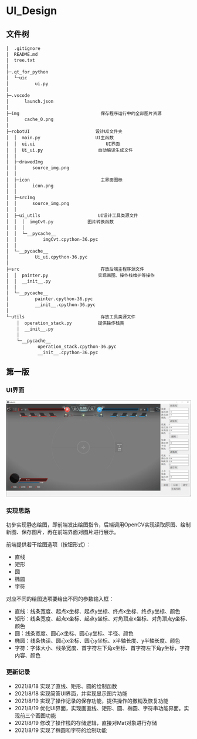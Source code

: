 # UI_Design

## 文件树

```shell
│  .gitignore
│  README.md
│  tree.txt
│  
├─.qt_for_python
│  └─uic
│          ui.py
│          
├─.vscode
│      launch.json
│      
├─img                               保存程序运行中的全部图片资源
│      cache_0.png
│      
├─robotUI                         设计UI文件夹
│  │  main.py                     UI主函数
│  │  ui.ui                           UI界面
│  │  Ui_ui.py                     自动编译生成文件
│  │  
│  ├─drawedImg
│  │      source_img.png
│  │      
│  ├─icon                           主界面图标
│  │      icon.png
│  │      
│  ├─srcImg
│  │      source_img.png
│  │      
│  ├─ui_utils                      UI设计工具类源文件
│  │  │  imgCvt.py             图片转换函数
│  │  │  
│  │  └─__pycache__
│  │          imgCvt.cpython-36.pyc
│  │          
│  └─__pycache__
│          Ui_ui.cpython-36.pyc
│          
├─src                               存放后端主程序源文件
│  │  painter.py                   实现画图、操作栈维护等操作
│  │  __init__.py
│  │  
│  └─__pycache__
│          painter.cpython-36.pyc
│          __init__.cpython-36.pyc
│          
└─utils                             存放工具类源文件
    │  operation_stack.py          提供操作栈类
    │  __init__.py
    │  
    └─__pycache__
            operation_stack.cpython-36.pyc
            __init__.cpython-36.pyc
```

## 第一版

### UI界面

![UI界面](/githubImg/UI.jpg "UI")

### 实现思路

初步实现静态绘图，即前端发出绘图指令，后端调用OpenCV实现读取原图、绘制新图、保存图片，再在前端界面对图片进行展示。

前端提供若干绘图选项（按钮形式）：

- 直线
- 矩形
- 圆
- 椭圆
- 字符

对应不同的绘图选项要给出不同的参数输入框：

- 直线：线条宽度、起点x坐标、起点y坐标、终点x坐标、终点y坐标、颜色
- 矩形：线条宽度、起点x坐标、起点y坐标、对角顶点x坐标、对角顶点y坐标、颜色
- 圆：线条宽度、圆心x坐标、圆心y坐标、半径、颜色
- 椭圆：线条快读、圆心x坐标、圆心y坐标、x半轴长度、y半轴长度、颜色
- 字符：字体大小、线条宽度、首字符左下角x坐标、首字符左下角y坐标，字符内容、颜色

### 更新记录

- 2021/8/18 实现了直线、矩形、圆的绘制函数
- 2021/8/18 实现简答UI界面，并实现显示图片功能
- 2021/8/19 实现了操作记录的保存功能，提供操作的撤销及恢复功能
- 2021/8/19 优化UI界面，实现画直线、矩形、圆、椭圆、字符串功能界面。实现前三个画图功能
- 2021/8/19 修改了操作栈的存储逻辑，直接对Mat对象进行存储
- 2021/8/19 实现了椭圆和字符的绘制功能